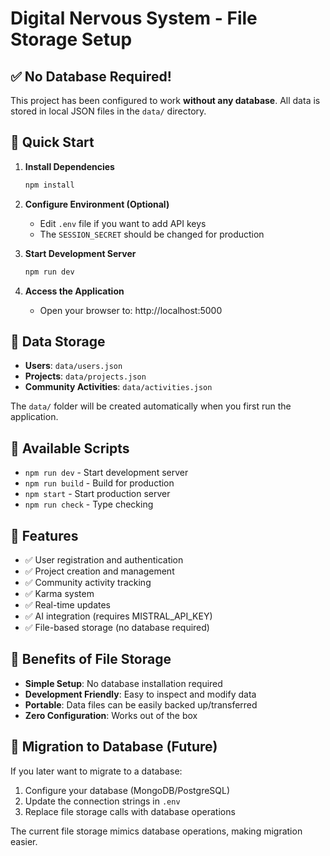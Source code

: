 # Digital Nervous System - File Storage Setup

## ✅ No Database Required!

This project has been configured to work **without any database**. All data is stored in local JSON files in the `data/` directory.

## 🚀 Quick Start

1. **Install Dependencies**
   ```bash
   npm install
   ```

2. **Configure Environment (Optional)**
   - Edit `.env` file if you want to add API keys
   - The `SESSION_SECRET` should be changed for production

3. **Start Development Server**
   ```bash
   npm run dev
   ```

4. **Access the Application**
   - Open your browser to: http://localhost:5000

## 📁 Data Storage

- **Users**: `data/users.json`
- **Projects**: `data/projects.json` 
- **Community Activities**: `data/activities.json`

The `data/` folder will be created automatically when you first run the application.

## 🔧 Available Scripts

- `npm run dev` - Start development server
- `npm run build` - Build for production
- `npm start` - Start production server
- `npm run check` - Type checking

## 📝 Features

- ✅ User registration and authentication
- ✅ Project creation and management
- ✅ Community activity tracking
- ✅ Karma system
- ✅ Real-time updates
- ✅ AI integration (requires MISTRAL_API_KEY)
- ✅ File-based storage (no database required)

## 🎯 Benefits of File Storage

- **Simple Setup**: No database installation required
- **Development Friendly**: Easy to inspect and modify data
- **Portable**: Data files can be easily backed up/transferred
- **Zero Configuration**: Works out of the box

## 🔄 Migration to Database (Future)

If you later want to migrate to a database:
1. Configure your database (MongoDB/PostgreSQL)
2. Update the connection strings in `.env`
3. Replace file storage calls with database operations

The current file storage mimics database operations, making migration easier.
